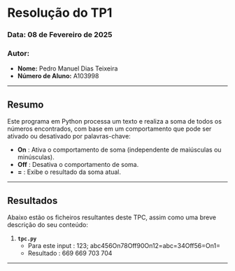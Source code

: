# Resolução do TP1

### **Data:** 08 de Fevereiro de 2025  
### **Autor:**  
- **Nome:** Pedro Manuel Dias Teixeira
- **Número de Aluno:** A103998

---

## Resumo
Este programa em Python processa um texto e realiza a soma de todos os números encontrados, com base em um comportamento que pode ser ativado ou desativado por palavras-chave:

- **On** : Ativa o comportamento de soma (independente de maiúsculas ou minúsculas).
- **Off** : Desativa o comportamento de soma.
- **=** : Exibe o resultado da soma atual.

---

## Resultados
Abaixo estão os ficheiros resultantes deste TPC, assim como uma breve descrição do seu conteúdo:

1. **`tpc.py`**  
   - Para este input : 123; abc456On78Off90On12=abc=34Off56=On1=
   - Resultado : 
    669
    669
    703
    704
---
